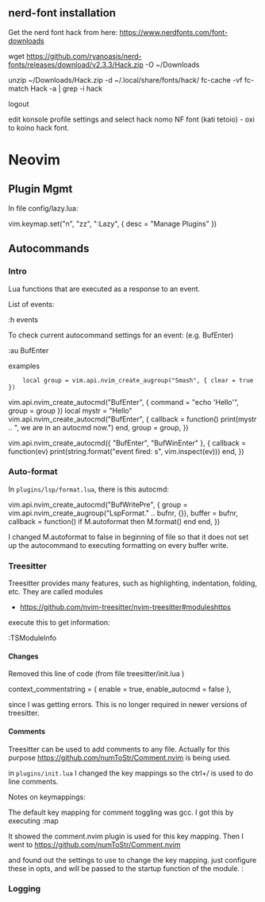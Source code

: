 ## nerd-font installation

Get the nerd font hack from here: https://www.nerdfonts.com/font-downloads

wget https://github.com/ryanoasis/nerd-fonts/releases/download/v2.3.3/Hack.zip -O ~/Downloads

unzip ~/Downloads/Hack.zip -d ~/.local/share/fonts/hack/
fc-cache -vf
fc-match Hack -a | grep -i hack

logout

edit konsole profile settings and select hack nomo NF font (kati tetoio) - oxi to koino hack font.

# Neovim

## Plugin Mgmt

In file config/lazy.lua:

  vim.keymap.set("n", "<leader>zz", "<cmd>:Lazy<cr>", { desc = "Manage Plugins" })


## Autocommands

### Intro
Lua functions that are executed as a response to an event.

List of events:

:h events

To check current autocommand settings for an event: (e.g. BufEnter)

:au BufEnter

examples

        local group = vim.api.nvim_create_augroup("Smash", { clear = true })

vim.api.nvim_create_autocmd("BufEnter", { command = "echo 'Hello'", group = group })
local mystr = "Hello"
vim.api.nvim_create_autocmd("BufEnter", {
callback = function()
print(mystr .. ", we are in an autocmd now.")
end,
group = group,
})

vim.api.nvim_create_autocmd({ "BufEnter", "BufWinEnter" }, {
callback = function(ev)
print(string.format("event fired: s", vim.inspect(ev)))
end,
})

### Auto-format

In `plugins/lsp/format.lua`, there is this autocmd:

  vim.api.nvim_create_autocmd("BufWritePre", {
    group = vim.api.nvim_create_augroup("LspFormat." .. bufnr, {}),
      buffer = bufnr,
      callback = function()
        if M.autoformat then
        M.format()
      end
    end,
  })

I changed M.autoformat to false in beginning of file so that it does not set up the autocommand to executing formatting on every buffer write.

### Treesitter

Treesitter provides many features, such as highlighting, indentation, folding, etc. They are called modules

* https://github.com/nvim-treesitter/nvim-treesitter#moduleshttps

execute this to get information:

:TSModuleInfo
#### Changes

Removed this line of code    (from file treesitter/init.lua )   

  context_commentstring = { enable = true, enable_autocmd = false },

since I was getting errors. This is no longer required in newer versions of treesitter.


#### Comments

Treesitter can be used to add comments to any file.
Actually for this purpose https://github.com/numToStr/Comment.nvim
is being used.

in `plugins/init.lua`
I changed the key mappings so the ctrl+/ is used to do line comments. 

Notes on keymappings:

The default key mapping for comment toggling was gcc. I got this by executing
:map 

It showed the comment.nvim plugin is used for this key mapping. Then I went to https://github.com/numToStr/Comment.nvim

and found out the settings to use to change the key mapping. just configure these in opts, and will be passed to the startup function of the module.
: 

### Logging
